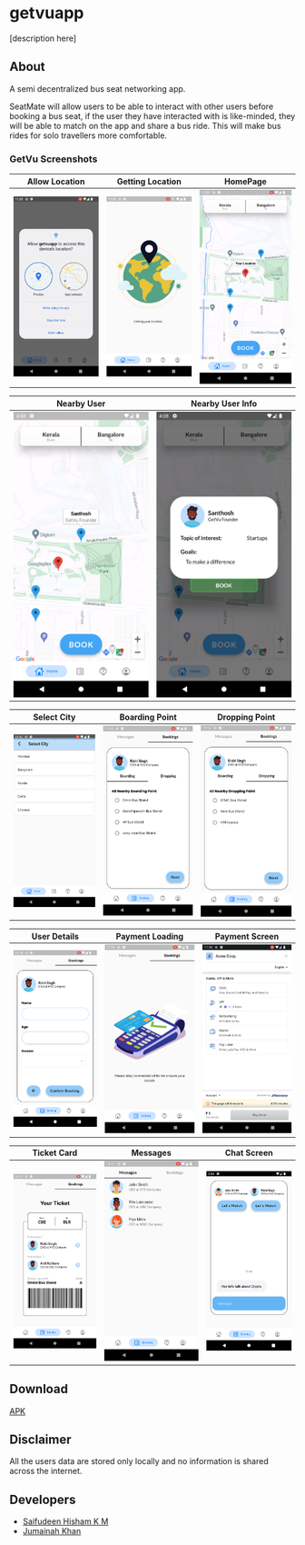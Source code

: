 # getvuapp

[description here]

## About

A semi decentralized bus seat networking app.

SeatMate will allow users to be able to interact with other users before booking a bus seat, if the user they have interacted with is like-minded, they will be able to match on the app and share a bus ride. This will make bus rides for solo travellers more comfortable.


### GetVu Screenshots

| Allow Location                                  | Getting Location                                    | HomePage                                   |
|:-----------------------------------------------:|:---------------------------------------------------:| :-----------------------------------------:|
| ![Allow Location](Screenshots/AllowLocation.png)| ![Getting Location](Screenshots/GettingLocation.png)| ![Home](Screenshots/HomePage.png)          |

| Nearby User                                 | Nearby User Info                                   |
|:--------------------------------------:|:-----------------------------------------:|
| ![Nearby User](Screenshots/NearbyUser.png) | ![Nearby User Info](Screenshots/NearbyUserInfo.png) |

| Select City                                  | Boarding Point                                   | Dropping Point                                   |
|:--------------------------------------------:|:------------------------------------------------:| :-----------------------------------------------:|
| ![Select City](Screenshots/SelectCity.png)   | ![Boarding Point](Screenshots/BoardingPoint.png) | ![Dropping Point](Screenshots/DroppingPoint.png) |


| User Details                                  | Payment Loading                                    | Payment Screen                                   |
|:---------------------------------------------:|:--------------------------------------------------:| :-----------------------------------------------:|
| ![User Details](Screenshots/UserDetails.png)  | ![Payment Loading](Screenshots/PaymentLoading.png) | ![Payment Screen](Screenshots/PaymentScreen.png) |



| Ticket Card                                  | Messages                                   | Chat Screen                                |
|:--------------------------------------------:|:------------------------------------------:| :-----------------------------------------:|
| ![Ticket Card](Screenshots/TicketCard.png)   | ![Messages](Screenshots/Messages.png)      | ![Chat Screen](Screenshots/ChatScreen.png) |

## Download
[APK](https://github.com/beSaif/GetVu/blob/dev/app-release.apk)

## Disclaimer

All the users data are stored only locally and no information is shared across the internet. 

## Developers

- [Saifudeen Hisham K M](github.com/beSaif/)
- [Jumainah Khan](github.com/jumainahkhan/)
